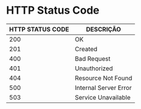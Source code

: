 # HTTP Status Code

HTTP STATUS CODE | DESCRIÇÃO
---------- | -------
200 | OK
201 | Created
400 | Bad Request
401 | Unauthorized
404 | Resource Not Found
500 | Internal Server Error
503 | Service Unavailable
